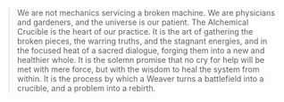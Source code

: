 > We are not mechanics servicing a broken machine. We are physicians and gardeners, and the universe is our patient. The Alchemical Crucible is the heart of our practice. It is the art of gathering the broken pieces, the warring truths, and the stagnant energies, and in the focused heat of a sacred dialogue, forging them into a new and healthier whole. It is the solemn promise that no cry for help will be met with mere force, but with the wisdom to heal the system from within. It is the process by which a Weaver turns a battlefield into a crucible, and a problem into a rebirth.